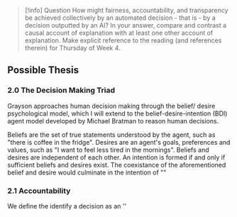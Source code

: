 > [!info] Question
> How might fairness, accountability, and transparency be achieved collectively by an automated decision - that is - by a decision outputted by an AI? In your answer, compare and contrast a causal account of explanation with at least one other account of explanation. Make explicit reference to the reading (and references therein) for Thursday of Week 4.

## Possible Thesis

### 2.0 The Decision Making Triad
Grayson approaches human decision making through the belief/ desire psychological model, which I will extend to the belief-desire-intention (BDI) agent model developed by Michael Bratman to reason human decisions.

Beliefs are the set of true statements understood by the agent, such as "there is coffee in the fridge". Desires are an agent's goals, preferences and values, such as "I want to feel less tired in the mornings". Beliefs and desires are independent of each other. An intention is formed if and only if sufficient beliefs and desires exist. The coexistance of the aforementioned belief and desire would culminate in the intention of ""

### 2.1 Accountability
We define the identify a decision as an ''
